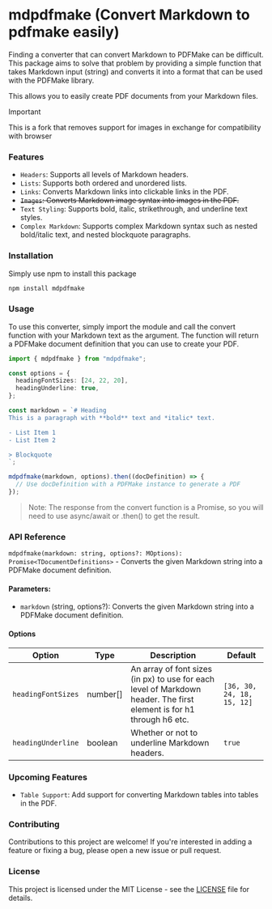 # mdpdfmake (Convert Markdown to pdfmake easily)

Finding a converter that can convert Markdown to PDFMake can be difficult. This package aims to solve that problem by providing a simple function that takes Markdown input (string) and converts it into a format that can be used with the PDFMake library.

This allows you to easily create PDF documents from your Markdown files.

>[!IMPORTANT]
>This is a fork that removes support for images in exchange for compatibility with browser

### Features

- `Headers`: Supports all levels of Markdown headers.
- `Lists`: Supports both ordered and unordered lists.
- `Links`: Converts Markdown links into clickable links in the PDF.
- ~~`Images`: Converts Markdown image syntax into images in the PDF.~~
- `Text Styling`: Supports bold, italic, strikethrough, and underline text styles.
- `Complex Markdown`: Supports complex Markdown syntax such as nested bold/italic text, and nested blockquote paragraphs.

### Installation

Simply use npm to install this package

```bash
npm install mdpdfmake
```

### Usage

To use this converter, simply import the module and call the convert function with your Markdown text as the argument. The function will return a PDFMake document definition that you can use to create your PDF.

```ts
import { mdpdfmake } from "mdpdfmake";

const options = {
  headingFontSizes: [24, 22, 20],
  headingUnderline: true,
};

const markdown = `# Heading
This is a paragraph with **bold** text and *italic* text.

- List Item 1
- List Item 2

> Blockquote
`;

mdpdfmake(markdown, options).then((docDefinition) => {
  // Use docDefinition with a PDFMake instance to generate a PDF
});
```

> Note: The response from the convert function is a Promise, so you will need to use async/await or .then() to get the result.

### API Reference

`mdpdfmake(markdown: string, options?: MOptions): Promise<TDocumentDefinitions>` - Converts the given Markdown string into a PDFMake document definition.

#### Parameters:

- `markdown` (string, options?): Converts the given Markdown string into a PDFMake document definition.

#### Options

| Option             | Type     | Description                                                                                                          | Default                    |
| ------------------ | -------- | -------------------------------------------------------------------------------------------------------------------- | -------------------------- |
| `headingFontSizes` | number[] | An array of font sizes (in px) to use for each level of Markdown header. The first element is for h1 through h6 etc. | `[36, 30, 24, 18, 15, 12]` |
| `headingUnderline` | boolean  | Whether or not to underline Markdown headers.                                                                        | `true`                     |

### Upcoming Features

- `Table Support`: Add support for converting Markdown tables into tables in the PDF.

### Contributing

Contributions to this project are welcome! If you're interested in adding a feature or fixing a bug, please open a new issue or pull request.

### License

This project is licensed under the MIT License - see the [LICENSE](LICENSE.md) file for details.
